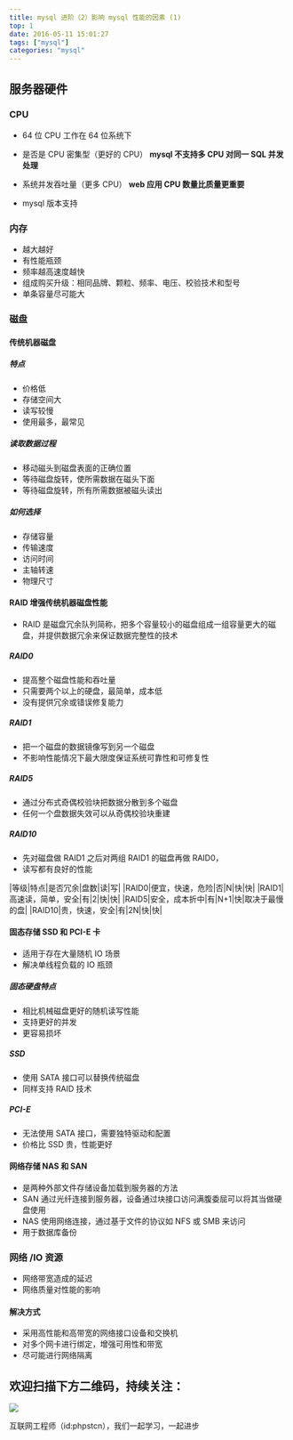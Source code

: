 ```yaml
---
title: mysql 进阶（2）影响 mysql 性能的因素 (1)
top: 1
date: 2016-05-11 15:01:27
tags: ["mysql"]
categories: "mysql"
---
```


## 服务器硬件

### CPU

- 64 位 CPU 工作在 64 位系统下

- 是否是 CPU 密集型（更好的 CPU）
**mysql 不支持多 CPU 对同一 SQL 并发处理**
- 系统并发吞吐量（更多 CPU）
**web 应用 CPU 数量比质量更重要**
- mysql 版本支持

### 内存

- 越大越好
- 有性能瓶颈
- 频率越高速度越快
- 组成购买升级：相同品牌、颗粒、频率、电压、校验技术和型号
- 单条容量尽可能大

### 磁盘

#### 传统机器磁盘

##### 特点

- 价格低
- 存储空间大
- 读写较慢
- 使用最多，最常见

##### 读取数据过程

- 移动磁头到磁盘表面的正确位置
- 等待磁盘旋转，使所需数据在磁头下面
- 等待磁盘旋转，所有所需数据被磁头读出

##### 如何选择

- 存储容量
- 传输速度
- 访问时间
- 主轴转速
- 物理尺寸

#### RAID 增强传统机器磁盘性能

- RAID 是磁盘冗余队列简称，把多个容量较小的磁盘组成一组容量更大的磁盘，并提供数据冗余来保证数据完整性的技术

##### RAID0

- 提高整个磁盘性能和吞吐量
- 只需要两个以上的硬盘，最简单，成本低
- 没有提供冗余或错误修复能力

##### RAID1

- 把一个磁盘的数据镜像写到另一个磁盘
- 不影响性能情况下最大限度保证系统可靠性和可修复性

##### RAID5

- 通过分布式奇偶校验块把数据分散到多个磁盘
- 任何一个盘数据失效可以从奇偶校验块重建

##### RAID10

- 先对磁盘做 RAID1 之后对两组 RAID1 的磁盘再做 RAID0，
- 读写都有良好的性能

|等级|特点|是否冗余|盘数|读|写|
|RAID0|便宜，快速，危险|否|N|快|快|
|RAID1|高速读，简单，安全|有|2|快|快|
|RAID5|安全，成本折中|有|N+1|快|取决于最慢的盘|
|RAID10|贵，快速，安全|有|2N|快|快|

#### 固态存储 SSD 和 PCI-E 卡

- 适用于存在大量随机 IO 场景
- 解决单线程负载的 IO 瓶颈

##### 固态硬盘特点

- 相比机械磁盘更好的随机读写性能
- 支持更好的并发
- 更容易损坏

##### SSD

- 使用 SATA 接口可以替换传统磁盘
- 同样支持 RAID 技术

##### PCI-E

- 无法使用 SATA 接口，需要独特驱动和配置
- 价格比 SSD 贵，性能更好

#### 网络存储 NAS 和 SAN

- 是两种外部文件存储设备加载到服务器的方法
- SAN 通过光纤连接到服务器，设备通过块接口访问满腹委屈可以将其当做硬盘使用
- NAS 使用网络连接，通过基于文件的协议如 NFS 或 SMB 来访问
- 用于数据库备份

### 网络 /IO 资源

- 网络带宽造成的延迟
- 网络质量对性能的影响

#### 解决方式

- 采用高性能和高带宽的网络接口设备和交换机
- 对多个网卡进行绑定，增强可用性和带宽
- 尽可能进行网络隔离

## 欢迎扫描下方二维码，持续关注：

![](https://ww1.sinaimg.cn/large/a616b9a4gy1g4xzv954a4j20760763yo.jpg)

互联网工程师（id:phpstcn），我们一起学习，一起进步
